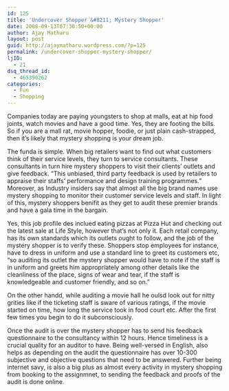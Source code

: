 ```yaml
---
id: 125
title: 'Undercover Shopper &#8211; Mystery Shopper'
date: 2008-09-13T07:30:50+00:00
author: Ajay Matharu
layout: post
guid: http://ajaymatharu.wordpress.com/?p=125
permalink: /undercover-shopper-mystery-shopper/
ljID:
  - 21
dsq_thread_id:
  - 465390262
categories:
  - Fun
  - Shopping
---
```

Companies today are paying youngsters to shop at malls, eat at hip food joints, watch movies and have a good time. Yes, they are footing the bills. So if you are a mall rat, movie hopper, foodie, or just plain cash-strapped, then it&#8217;s likely that mystery shopping is your dream job.

The funda is simple. When big retailers want to find out what customers think of their service levels, they turn to service consultants. These consultants in turn hire mystery shoppers to visit their clients&#8217; outlets and give feedback. &#8220;This unbiased, third party feedback is used by retailers to appraise their staffs&#8217; performance and design training programmes.&#8221; Moreover, as Industry insiders say that almost all the big brand names use mystery shopping to monitor their customer service levels and staff. In light of this, mystery shoppers benifit as they get to audit these premier brands and have a gala time in the bargain.

Yes, this job profile des inclued eating pizzas at Pizza Hut and checking out the latest sale at Life Style, however that&#8217;s not only it. Each retail company, has its own standards which its outlets ought to follow, and the job of the mystery shopper is to verify these. Shoppers stop employees for instance, have to dress in uniform and use a standard line to greet its customers etc, &#8220;so auditing its outlet the mystery shopper would have to note if the staff is in uniform and greets him appropriately among other details like the cleanliness of the place, signs of wear and tear, if the staff is knowledgeable and customer friendly, and so on.&#8221;

On the other handd, while auditing a movie hall he oulsd look out for nitty grities like if the ticketing staff is sware of various ratings, if the movie started on time, how long the service took in food court etc. After the first few times you begin to do it subconsciously.

Once the audit is over the mystery shopper has to send his feedback questionnaire to the consultancy within 12 hours. Hence timeliness is a crucial quality for an auditor to have. Being well-versed in English, also helps as depending on the audit the questionnaire has over 10-300 subjective and objective questions that need to be answered. Further being internet savy, is also a big plus as almost every activity in mystery shopping from booking to the assignmnet, to sending the feedback and proofs of the audit is done online.